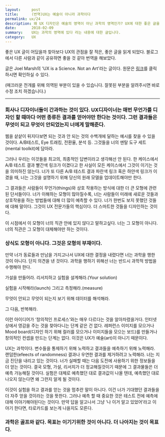 ```yaml
---
layout:     post
title:      (번역)UX는 예술이 아니라 과학이다
permalink: ux/24
description: 왜 UX 디자인은 예술의 영역이 아닌 과학의 영역인가? UX에 대한 좋은 글을 찾아 번역해서 소개하고 있습니다. 소개글은 Joel Marsh의 (UX is a Science. Not an Art)입니다. 번역이 매끄럽지 않을 수 있다는 것 부탁드립니다.
date:       2018-02-09
summary:    UX는 과학의 영역에 있다 라는 내용에 대한 글입니다.
category: 	UX
---
```


좋은 UX 글이 어딨을까 찾아보다 UX의 관점을 잘 적은, 좋은 글을 읽게 되었다. 블로그에서 다른 사람과 같이 공유하면 좋을 것 같아 번역을 해보았다. 

글은 Joel Marsh의 'UX is a Science. Not an Art'라는 글이다. 원문은 [링크](http://thehipperelement.com/post/51160057897/ux-is-a-science-not-an-art)를 클릭하시면 확인하실 수 있다. 

(매끄러운 전개를 위해 의역된 부분이 있을 수 있습니다. 잘못된 부분을 알려주시면 바로 수정 조치 하겠습니다.)

- - -

### 회사나 디자이너들이 간과하는 것이 있다. UX디자이너는 매번 무언가를 디자인 할 때마다 어떤 종류든 결과를 얻어야만 한다는 것이다. 그런 결과들은 무엇이 되고 무엇이 안되었는지 너에게 말해준다.

웹을 샅샅이 뒤지다보면 되는 것과 안 되는 것의 수백개에 달하는 예시를 찾을 수 있을 것이다. A/B테스트, Eye 트래킹, 전환율, 분석 등. 그것들을 너의 멘탈 도구 세트(mental toolkit)에 담아라. 

그러나 우리는 이것들을 최고의, 최종적인 답변이라고 생각해선 안 된다. 한 케이스에서 A/B 테스트 결과 빨간색 링크가 이겼다고 한 사실이 모든 케이스에서 그것이 이기는 것을 의미하진 않는다. 너가 또 다른 A/B 테스트 결과 파란색 링크 혹은 하얀색 링크가 이겼을 때, 너는 그것을 설명하기 위해 당신의 원래 모델을 업데이트해야만 한다. 

그 결과들은 사람들이 무언가(things)와 상호 작용하는 방식에 대한 더 큰 모형에 관련 된 단서들이다.
너가 이해하는 모형이 많아질수록, 너는 사람들이 미래에 새로운 것들과 상호작용을 하는 방법들에 대해 더 많이 예측할 수 있다. 너가 한번도 보지 못했던 것들에 대해 말이다.
그것이 UX 전문가들의 핵심이다. 더 스마트한 것들을 디자인하는 것이다.

이 시점에서 이 모형이 너의 직관 안에 있지 않다고 말하고싶다. 너는 그 모형이 아니다. 너의 직관은 그 모형이 대체해야만 하는 것이다.

### 상식도 모형이 아니다. 그것은 모형의 부재이다. 

만약 너가 동료들과 만남을 가지고나서 UX에 대한 결정을 내렸다면 너는 과학을 행한 것이 아니다. 단지 의견을 낸 것이다. 과학을 행하기 위해선 너는 반드시 과학적 방법을 수행해야 한다. 

가설을 만들어라. 리서치하고 실험을 설계해라.(Your solution) 

실험을 시작해라(launch) 그리고 측정해라.(measure)

무엇이 안되고 무엇이 되는지 보기 위해 데이터를 해석해라.

그 다음, 반복해라.

이런 아이디어가 ‘창의적인 프로세스’와는 매우 다르다는 것을 알아차렸을거다. 인터넷 상에서 영감을 주는 것을 찾아다니는 단계 같은 건 없다. 레퍼런스 이미지를 모으거나 Mood board(디자인 하기 위해 컬러를 모으거나 이미지들을 모으는 보드)를 만들거나 창의적인 컨셉을 만드는 단계는 없다. 이것은 UX가 예술(art)이 아니기 때문이다. 

UX는 과학이다. 변수들을 통제하기 위해 노력하고 결과들을 예측하기 위해 노력해라. 랜덤한(efeects of randomness) 결과나 우연한 결과를 제거하려고 노력해라. 너는 지금 진단을 내리고 있는 것이다. 너가 실패할 때는 다음 도전에 사용하기 위한 정보들을 더 얻는 것이다. 결국 모형, 가설, 리서치가 더 정교해질것이기 때문에 그 결과물들은 더 예측 가능해질 것이다. 실험은 대체로 예측했던 대로 결과값이 나올 텐데, 예측했던 대로 나오지 않는다면 왜 그런지 알게 될 것이다.

이것이 실험을 하고 결과를 얻는 것을 멈추란 말이 아니다. 이건 너가 기대했던 결과들을 더 자주 얻을 것이라는 것을 뜻한다. 그러나 예측 할 때 중요한 것은 테스트 전에 예측에 대해 이야기해야된다는 것이다. 만약 답을 알고나서 그냥 ‘나 이거 알고 있었어’라고 이야기 한다면, 타로카드를 보는게 나을지도 모른다. 

### 과학은 골프와 같다. 목표는 이기기위한 것이 아니다. 더 나아지는 것이 목표다.


